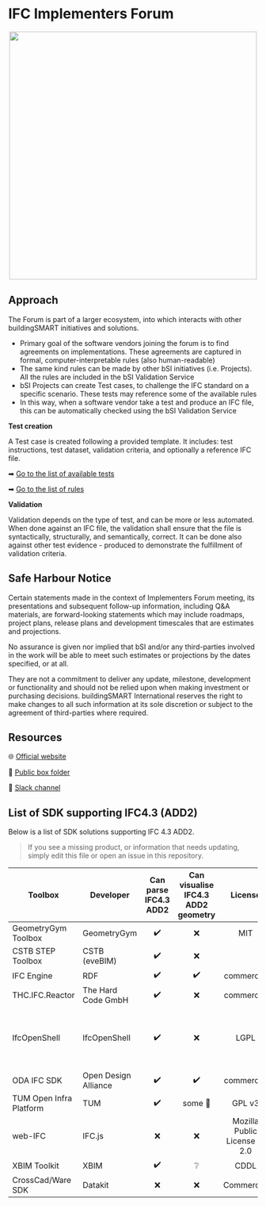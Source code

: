 # IFC Implementers Forum

<div align="center">
<img src="./docs/IFC4.x-IF_approach.png" width="500"/>
</div>

## Approach
The Forum is part of a larger ecosystem, into which interacts with other buildingSMART initiatives and solutions.

- Primary goal of the software vendors joining the forum is to find agreements on implementations. These agreements are captured in formal, computer-interpretable rules (also human-readable)
- The same kind rules can be made by other bSI initiatives (i.e. Projects). All the rules are included in the bSI Validation Service
- bSI Projects can create Test cases, to challenge the IFC standard on a specific scenario. These tests may reference some of the available rules
- In this way, when a software vendor take a test and produce an IFC file, this can be automatically checked using the bSI Validation Service

**Test creation**

A Test case is created following a provided template. It includes: test instructions, test dataset, validation criteria, and optionally a reference IFC file.

➡ [Go to the list of available tests](./tests/)

➡ [Go to the list of rules](https://github.com/buildingSMART/ifc-gherkin-rules/tree/main/features)

**Validation**

Validation depends on the type of test, and can be more or less automated. When done against an IFC file, the validation shall ensure that the file is syntactically, structurally, and semantically, correct. It can be done also against other test evidence - produced to demonstrate the fulfillment of validation criteria.


## Safe Harbour Notice

Certain statements made in the context of Implementers Forum meeting, its presentations and subsequent follow-up information, including Q&A materials, are forward-looking statements which may include roadmaps, project plans, release plans and development timescales that are estimates and projections.

No assurance is given nor implied that bSI and/or any third-parties involved in the work will be able to meet such estimates or projections by the dates specified, or at all. 

They are not a commitment to deliver any update, milestone, development or functionality and should not be relied upon when making investment or purchasing decisions. buildingSMART International reserves the right to make changes to all such information at its sole discretion or subject to the agreement of third-parties where required.


## Resources

🌐 [Official website](https://www.buildingsmart.org/resources/ifc-if/) 

📂 [Public box folder](https://app.box.com/s/vfwibc0w9cby4skdry6t1vsh8yprktp0)

💬 [Slack channel](https://bsi-technicalservices.slack.com/archives/C042ZUVGBTP)


## List of SDK supporting IFC4.3 (ADD2)
Below is a list of SDK solutions supporting IFC 4.3 ADD2.
> If you see a missing product, or information that needs updating, simply edit this file or open an issue in this repository.

| Toolbox                 | Developer                 | Can parse IFC4.3 ADD2 | Can visualise IFC4.3 ADD2 geometry | License                       | Source code access                            | Language                                 | Contact             |
|-------------------------|---------------------------|:---------------------:|:----------------------------------:|:-----------------------------:|:---------------------------------------------:|:----------------------------------------:|---------------------|
| GeometryGym Toolbox     | GeometryGym               | :heavy_check_mark:    | :x:                                | MIT                           | https://github.com/GeometryGym/GeometryGymIFC | C#                                       |                     |
| CSTB STEP Toolbox       | CSTB (eveBIM)             | :heavy_check_mark:    | :x:                                |                               |                                               |                                          |                     |
| IFC Engine              | RDF                       | :heavy_check_mark:    | :heavy_check_mark:                 | commercial                    | :heavy_check_mark:                            | C++11                                    | peter.bonsma@rdf.bg |
| THC.IFC.Reactor         | The Hard Code GmbH        | :heavy_check_mark:    | :x:                                | commercial                    |                                               | C#                                       | info@the-hard-code.com |
| IfcOpenShell            | IfcOpenShell              | :heavy_check_mark:    | :x:                                | LGPL                          | https://github.com/IfcOpenShell/IfcOpenShell  | C++ (compile-time) and Python (run-time) |                     |
| ODA IFC SDK                 | Open Design Alliance                       | :heavy_check_mark:       | :heavy_check_mark:                    | commercial                    |                                               | C++ 11 | iegorychev@opendesign.com |
| TUM Open Infra Platform | TUM                       | :heavy_check_mark:    | some :construction:                | GPL v3                        | https://github.com/tumcms/Open-Infra-Platform | C++20                                    |                     |
| web-IFC                 | IFC.js                    | :x:                   | :x:                                | Mozilla Public License V. 2.0 |                                               |                                          |                     |
| XBIM Toolkit            | XBIM                      | :heavy_check_mark:    | :grey_question:                    |              CDDL             |         https://github.com/XbimTeam                   | .NET, C#                                 | info@xbim.net           |
| CrossCad/Ware SDK       | Datakit                   | :x:                   | :x:                                | Commercial                    |                                               | C++                                      | sdk@datakit.com     |
